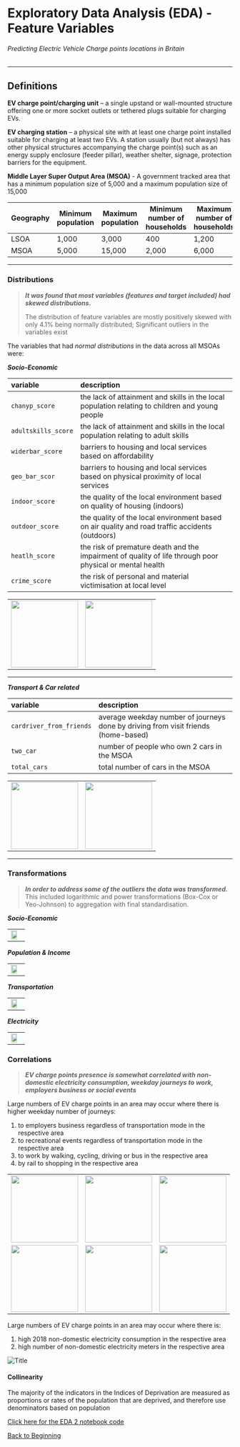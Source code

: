 # Exploratory Data Analysis (EDA) - Feature Variables

###### Predicting Electric Vehicle Charge points locations in Britain

------

## Definitions

**EV charge point/charging unit** – a single upstand or wall-mounted structure offering one or more socket outlets or tethered plugs suitable for charging EVs.

**EV charging station** – a physical site with at least one charge point installed suitable for charging at least two EVs. A station usually (but not always) has other physical structures accompanying the charge point(s) such as an energy supply enclosure (feeder pillar), weather shelter, signage, protection barriers for the equipment.

**Middle Layer Super Output Area (MSOA)** - A government tracked area that has a minimum population size of 5,000 and a maximum population size of 15,000

| **Geography** | **Minimum population** | **Maximum population** | **Minimum number of households** | **Maximum number of households** |
| ------------- | ---------------------- | ---------------------- | -------------------------------- | -------------------------------- |
| LSOA          | 1,000                  | 3,000                  | 400                              | 1,200                            |
| MSOA          | 5,000                  | 15,000                 | 2,000                            | 6,000                            |

---------

### Distributions

> ***It was found that most variables (features and target included) had skewed distributions.***
>
> The distribution of feature variables are mostly positively skewed with only 4.1% being normally distributed; Significant outliers in the variables exist



The variables that had *normal distributions* in the data across all MSOAs were:

***Socio-Economic***<br>

| **variable**        | **description**                                              |
| :------------------ | :----------------------------------------------------------- |
| `chanyp_score`      | the lack of attainment and skills in the local population relating to children and young people |
| `adultskills_score` | the lack of attainment and skills in the local population relating to adult skills |
| `widerbar_score`    | barriers to housing and local services based on affordability |
| `geo_bar_scor`      | barriers to housing and local services based on physical proximity of local services |
| `indoor_score`      | the quality of the local environment based on quality of housing (indoors) |
| `outdoor_score`     | the quality of the local environment based on  air quality and road traffic accidents (outdoors) |
| `heatlh_score`      | the risk of premature death and the impairment of quality of life through poor physical or mental health |
| `crime_score`       | the risk of personal and material victimisation at local level |

<table>
    <tr>
        <td>
            <img src="/reports/figures/eda_graphs/indoor_score_hist_bar.jpg" style= "height:150px">
        </td>
        <td>
            <img src="/reports/figures/eda_graphs/crime_score_hist_bar.jpg" style= "height:150px">
        </td>
    </tr>
</table>

________________________________
***Transport & Car related***<br>

| **variable**             | **description**                                              |
| :----------------------- | :----------------------------------------------------------- |
| `cardriver_from_friends` | average weekday number of journeys done by driving from visit friends (home-based) |
| `two_car`                | number of people who own 2 cars in the MSOA                  |
| `total_cars`             | total number of cars in the MSOA                             |

<table>
    <tr>
        <td>
            <img src="/reports/figures/eda_graphs/cardriver_from_friends_hist_bar.jpg" style= "height:150px">
        </td>
        <td>
            <img src="/reports/figures/eda_graphs/crime_score_hist_bar.jpg" style= "height:150px">
        </td>
    </tr>
</table>

------

### Transformations
> ***In order to address some of the outliers the data was transformed.*** This included logarithmic and power transformations (Box-Cox or Yeo-Johnson) to aggregation with final standardisation.



***Socio-Economic***<br>

<table>
    <tr>
        <td>
            <img src="/reports/figures/eda_graphs/socio_econ1_transform.jpg" style= "width:75%" align='left'>
         </td>
    </tr>
</table>

***Population & Income***<br>
<table>
    <tr>
        <td>
            <img src="/reports/figures/eda_graphs/pop_income_transform.jpg" style= "width:75%" align='left'>
        </td>
    </tr>
</table>

***Transportation***<br>

<table>
    <tr>
        <td>
            <img src="/reports/figures/eda_graphs/transport_transform.jpg" style= "width:75%" align='left'>
        </td>
    </tr>
</table>

***Electricity***<br>
<table>
    <tr>
        <td>
            <img src="/reports/figures/eda_graphs/electricity_transform.jpg" style= "width:75%" align='left'>
        </td>
    </tr>
</table>



### Correlations

> ***EV charge points presence is somewhat correlated with non-domestic electricity consumption, weekday journeys to work, employers business or social events***



Large numbers of EV charge points in an area may occur where there is higher weekday number of journeys:

1. to employers business regardless of transportation mode in the respective area
2. to recreational events regardless of transportation mode in the respective area
3. to work by walking, cycling, driving or bus in the respective area
4. by rail to shopping in the respective area



<table>
    <tr>
        <td>
            <img src="/reports/figures/correlations/transport_correlation_0.jpg" style= "height:150px">
        </td>
        <td>
            <img src="/reports/figures/correlations/transport_correlation_1.jpg" style= "height:150px">
        </td>
        <td>
            <img src="/reports/figures/correlations/transport_correlation_2.jpg" style= "height:150px">
        </td>
    </tr>
    <tr>
        <td>
            <img src="/reports/figures/correlations/transport_correlation_3.jpg" style= "height:150px">
        </td>
        <td>
            <img src="/reports/figures/correlations/transport_correlation_4.jpg" style= "height:150px">
        </td>
        <td>
            <img src="/reports/figures/correlations/transport_correlation_5.jpg" style= "height:150px">
        </td>
    </tr>
</table>



Large numbers of EV charge points in an area may occur where there is:

1. high 2018 non-domestic electricity consumption in the respective area
2. high number of non-domestic electricity meters in the respective area



![Title](./reports/figures/correlations/electricity_correlation.jpg)

#### Collinearity





The majority of the indicators in the Indices of Deprivation are measured as proportions or rates of the population that are deprived, and therefore use denominators based on population

[Click here for the EDA 2 notebook code](/notebooks/2.0-ced-exploratory-data-analysis.ipynb)

[Back to Beginning](https://github.com/cdenbowjr/ev_chargepoint_prediction#predicting-electric-vehicle-charge-points-locations-in-britain)
